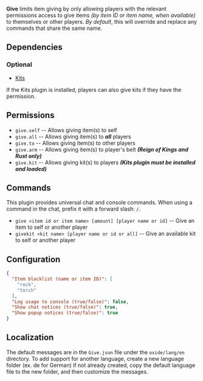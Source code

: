 **Give** limits item giving by only allowing players with the relevant permissions access to give items *(by item ID or item name, when available)* to themselves or other players. *By default*, this will override and replace any commands that share the same name.

## Dependencies

### Optional

- [Kits](https://umod.org/plugins/kits)

If the Kits plugin is installed, players can also give kits if they have the permission.

## Permissions

- `give.self` -- Allows giving item(s) to self
- `give.all` -- Allows giving item(s) to ***all*** players
- `give.to` -- Allows giving item(s) to other players
- `give.arm` -- Allows giving item(s) to player's belt ***(Reign of Kings and Rust only)***
- `give.kit` -- Allows giving kit(s) to players ***(Kits plugin must be installed and loaded)***

## Commands

This plugin provides universal chat and console commands. When using a command in the chat, prefix it with a forward slash: `/`.

- `give <item id or item name> [amount] [player name or id]` -- Give an item to self or another player
- `givekit <kit name> [player name or id or all]` -- Give an available kit to self or another player

## Configuration

```json
{
  "Item blacklist (name or item ID)": [
    "rock",
    "torch"
  ],
  "Log usage to console (true/false)": false,
  "Show chat notices (true/false)": true,
  "Show popup notices (true/false)": true
}
```

## Localization

The default messages are in the `Give.json` file under the `oxide/lang/en` directory. To add support for another language, create a new language folder (ex. de for German) if not already created, copy the default language file to the new folder, and then customize the messages.

